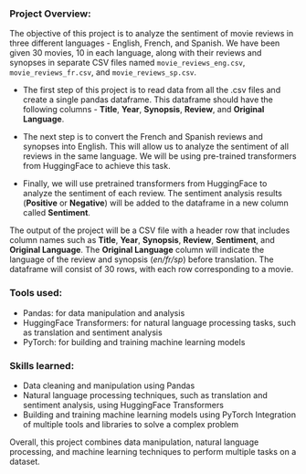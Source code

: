 ### Project Overview:

The objective of this project is to analyze the sentiment of movie reviews in three different languages - English, French, and Spanish. We have been given 30 movies, 10 in each language, along with their reviews and synopses in separate CSV files named `movie_reviews_eng.csv`, `movie_reviews_fr.csv`, and `movie_reviews_sp.csv`.

- The first step of this project is to read data from all the .csv files and create a single pandas dataframe. This dataframe should have the following columns - **Title**, **Year**, **Synopsis**, **Review**, and **Original Language**.

- The next step is to convert the French and Spanish reviews and synopses into English. This will allow us to analyze the sentiment of all reviews in the same language. We will be using pre-trained transformers from HuggingFace to achieve this task.

- Finally, we will use pretrained transformers from HuggingFace to analyze the sentiment of each review. The sentiment analysis results (**Positive** or **Negative**) will be added to the dataframe in a new column called **Sentiment**.

The output of the project will be a CSV file with a header row that includes column names such as **Title**, **Year**, **Synopsis**, **Review**, **Sentiment**, and **Original Language**. The **Original Language** column will indicate the language of the review and synopsis (*en/fr/sp*) before translation. The dataframe will consist of 30 rows, with each row corresponding to a movie.

### Tools used:

- Pandas: for data manipulation and analysis
- HuggingFace Transformers: for natural language processing tasks, such as translation and sentiment analysis
- PyTorch: for building and training machine learning models

### Skills learned:

- Data cleaning and manipulation using Pandas
- Natural language processing techniques, such as translation and sentiment analysis, using HuggingFace Transformers
- Building and training machine learning models using PyTorch
Integration of multiple tools and libraries to solve a complex problem

Overall, this project combines data manipulation, natural language processing, and machine learning techniques to perform multiple tasks on a dataset.





